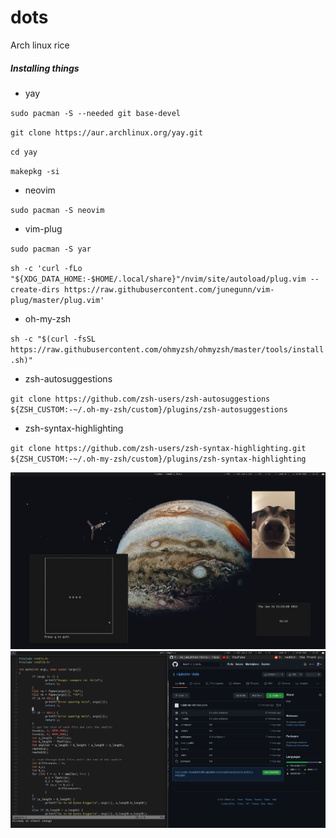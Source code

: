 # dots

Arch linux rice

##### Installing things

- yay

`sudo pacman -S --needed git base-devel`

`git clone https://aur.archlinux.org/yay.git`

`cd yay`

`makepkg -si`

- neovim

`sudo pacman -S neovim`

- vim-plug

`sudo pacman -S yar`

`sh -c 'curl -fLo "${XDG_DATA_HOME:-$HOME/.local/share}"/nvim/site/autoload/plug.vim --create-dirs https://raw.githubusercontent.com/junegunn/vim-plug/master/plug.vim'`

- oh-my-zsh

`sh -c "$(curl -fsSL https://raw.githubusercontent.com/ohmyzsh/ohmyzsh/master/tools/install.sh)"`

- zsh-autosuggestions

`git clone https://github.com/zsh-users/zsh-autosuggestions ${ZSH_CUSTOM:-~/.oh-my-zsh/custom}/plugins/zsh-autosuggestions`

- zsh-syntax-highlighting

`git clone https://github.com/zsh-users/zsh-syntax-highlighting.git ${ZSH_CUSTOM:-~/.oh-my-zsh/custom}/plugins/zsh-syntax-highlighting`

![](./screenshots/screenshot_20210114_212258.png)
![](./screenshots/screenshot_20210114_212537.png)
